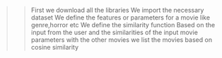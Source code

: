 >>First we download all the libraries
>>We import the necessary dataset
>>We define the features or parameters for a movie like genre,horror etc
>>We define the similarity function
>>Based on the input from the user and the similarities of the input movie parameters with the other movies
>>we list the movies based on cosine similarity
